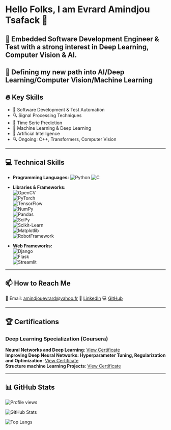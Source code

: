 # Hello Folks, I am Evrard Amindjou Tsafack 👋  

## 🚀 Embedded Software Development Engineer & Test with a strong interest in Deep Learning, Computer Vision & AI. 

🚀 Defining my new path into AI/Deep Learning/Computer Vision/Machine Learning
---

## 🔥 Key Skills  
- 🚀 Software Development & Test Automation  
- 🔍 Signal Processing Techniques 
- 🎯 Time Serie Prediction
- 🤖 Machine Learning & Deep Learning  
- 🤖 Artificial Intelligence
- 🔍 Ongoing: C++, Transformers, Computer Vision

---

## 💻 Technical Skills  
- **Programming Languages:** ![Python](https://img.shields.io/badge/-Python-blue?style=flat&logo=python) ![C](https://img.shields.io/badge/-C-blue?style=flat&logo=c)
- **Libraries & Frameworks:**  
  ![OpenCV](https://img.shields.io/badge/-OpenCV-blueviolet?style=flat&logo=opencv)  
  ![PyTorch](https://img.shields.io/badge/-PyTorch-red?style=flat&logo=pytorch)  
  ![TensorFlow](https://img.shields.io/badge/-TensorFlow-orange?style=flat&logo=tensorflow)  
  ![NumPy](https://img.shields.io/badge/-NumPy-blue?style=flat&logo=numpy)  
  ![Pandas](https://img.shields.io/badge/-Pandas-purple?style=flat&logo=pandas)  
  ![SciPy](https://img.shields.io/badge/-SciPy-green?style=flat&logo=scipy)  
  ![Scikit-Learn](https://img.shields.io/badge/-ScikitLearn-yellow?style=flat&logo=scikit-learn)  
  ![Matplotlib](https://img.shields.io/badge/-Matplotlib-blue?style=flat&logo=matplotlib)  
  ![RobotFramework](https://img.shields.io/badge/-RobotFramework-red?style=flat&logo=robotframework)  


- **Web Frameworks:**  
  ![Django](https://img.shields.io/badge/-Django-success?style=flat&logo=django)  
  ![Flask](https://img.shields.io/badge/-Flask-lightgray?style=flat&logo=flask)  
  ![Streamlit](https://img.shields.io/badge/-Streamlit-red?style=flat&logo=streamlit)  

---

## 📫 How to Reach Me  
📩 Email: amindjouevrard@yahoo.fr
💼 [LinkedIn](https://www.linkedin.com/in/evrard-a-784167142/)
💻 [GitHub](https://github.com/aldebaran93)

---

## 🏆 Certifications
### Deep Learning Specialization (Coursera)    
**Neural Networks and Deep Learning**: [View Certificate](https://www.coursera.org/account/accomplishments/verify/2LQZSURV8QD2)  
**Improving Deep Neural Networks: Hyperparameter Tuning, Regularization and Optimization**: [View Certificate](https://coursera.org/share/295077fbc76a8aedabdb953f0443c271)  
**Structure machine Learning Projects**: [View Certificate](https://www.coursera.org/account/accomplishments/verify/CMBP3GZQVJRU)  


---
## 📊 GitHub Stats  

![Profile views](https://komarev.com/ghpvc/?username=aldebaran93)

![GitHub Stats](https://github-readme-stats.vercel.app/api?username=aldebaran93&show_icons=true&theme=dark)  

![Top Langs](https://github-readme-stats.vercel.app/api/top-langs/?username=aldebaran93&layout=compact&theme=dark)  
